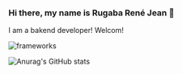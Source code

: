 ### Hi there, my name is Rugaba René Jean 👋

I am a bakend developer! Welcom!

![frameworks](<img src="https://github.com/ReneRugaba/ReneRugaba/edit/main/README.md/img/ANGULAR.png" />)

![Anurag's GitHub stats](https://github-readme-stats.vercel.app/api?username=ReneRugaba&theme=calm&show_icons=true)
